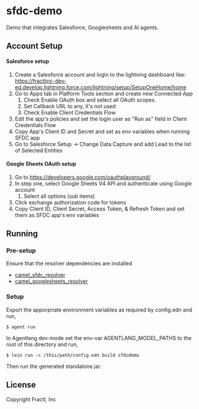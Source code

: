 # sfdc-demo

Demo that integrates Salesforce, Googlesheets and AI agents.

## Account Setup

#### Salesforce setup

1. Create a Salesforce account and login to the lightning dashboard like: https://fractlinc-dev-ed.develop.lightning.force.com/lightning/setup/SetupOneHome/home
2. Go to Apps tab in Platform Tools section and create new Connected App
    1. Check Enable OAuth box and select all OAuth scopes.
    2. Set Callback URL to any, it's not used
    3. Check Enable Client Credentials Flow
3. Edit the app's policies and set the login user as "Run as" field in Client Credentials Flow
4. Copy App's Client ID and Secret and set as env variables when running SFDC app
5. Go to Salesforce Setup -> Change Data Capture and add Lead to the list of Selected Entities

#### Google Sheets OAuth setup

1. Go to https://developers.google.com/oauthplayground/
2. In step one, select Google Sheets V4 API and authenticate using Google account
    1. Select all options (sub items)
3. Click exchange authorization code for tokens
4. Copy Client ID, Client Secret, Access Token, & Refresh Token and set them as SFDC app's env variables

## Running

### Pre-setup

Ensure that the resolver dependencies are installed
- [camel_sfdc_resolver](https://github.com/fractl-io/camel_sfdc_resolver)
- [camel_googlesheets_resolver](https://github.com/fractl-io/camel_googlesheets_resolver)

### Setup

Export the apporpriate environment variables as required by config.edn and run,

```shell
$ agent run
```

In Agentlang dev-mode set the env-var AGENTLANG_MODEL_PATHS to the root of this directory and run,

```shell
$ lein run -c /this/path/config.edn build sfdcdemo
```

Then run the generated standalone jar.

## License

Copyright Fractl, Inc

